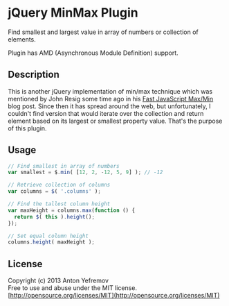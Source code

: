 # jQuery MinMax Plugin

Find smallest and largest value in array of numbers or collection of elements.

Plugin has AMD (Asynchronous Module Definition) support.

## Description

This is another jQuery implementation of min/max technique which was mentioned by John Resig some time ago in his [Fast JavaScript Max/Min](http://ejohn.org/blog/fast-javascript-maxmin/) blog post. Since then it has spread around the web, but unfortunately, I couldn't find version that would iterate over the collection and return element based on its largest or smallest property value. That's the purpose of this plugin.

## Usage

```js
// Find smallest in array of numbers
var smallest = $.min( [12, 2, -12, 5, 9] ); // -12

// Retrieve collection of columns
var columns = $( '.columns' );

// Find the tallest column height
var maxHeight = columns.max(function () {
  return $( this ).height();
});

// Set equal column height
columns.height( maxHeight );
```

## License

Copyright (c) 2013 Anton Yefremov  
Free to use and abuse under the MIT license.  
[http://opensource.org/licenses/MIT](http://opensource.org/licenses/MIT)
